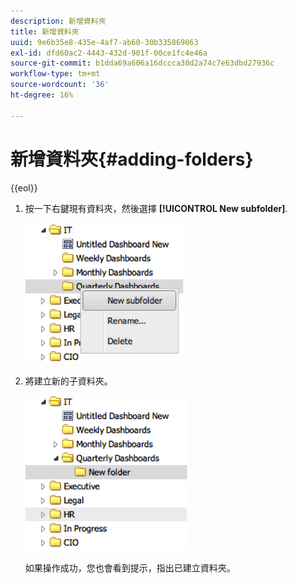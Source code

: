 ```yaml
---
description: 新增資料夾
title: 新增資料夾
uuid: 9e6b35e8-435e-4af7-ab60-30b335869063
exl-id: dfd60ac2-4443-432d-901f-00ce1fc4e46a
source-git-commit: b1dda69a606a16dccca30d2a74c7e63dbd27936c
workflow-type: tm+mt
source-wordcount: '36'
ht-degree: 16%

---
```


# 新增資料夾{#adding-folders}

{{eol}}

1. 按一下右鍵現有資料夾，然後選擇 **[!UICONTROL New subfolder]**.

   ![](assets/new_subfolder_1.png)

1. 將建立新的子資料夾。

   ![](assets/new_subfolder_2.png)

   如果操作成功，您也會看到提示，指出已建立資料夾。
